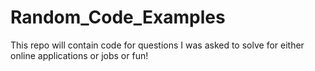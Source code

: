 # Random_Code_Examples
This repo will contain code for questions I was asked to solve for either online applications or jobs or fun!
